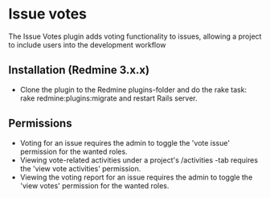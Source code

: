 # Issue votes

The Issue Votes plugin adds voting functionality to issues, allowing a project to include users into the development workflow

## Installation (Redmine 3.x.x) ##

* Clone the plugin to the Redmine plugins-folder and do the rake task: rake redmine:plugins:migrate and restart Rails server.

## Permissions ##

* Voting for an issue requires the admin to toggle the 'vote issue' permission for the wanted roles.
* Viewing vote-related activities under a project's /activities -tab requires the 'view vote activities' permission.
* Viewing the voting report for an issue requires the admin to toggle the 'view votes' permission for the wanted roles.
